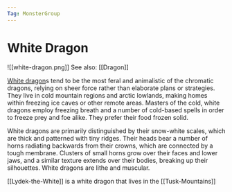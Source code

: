 ```yaml
---
Tag: MonsterGroup
---
```

# White Dragon
![[white-dragon.png]]
See also: [[Dragon]]

[White dragon](https://pathfinderwiki.com/wiki/White_dragon)s tend to be the most feral and animalistic of the chromatic dragons, relying on sheer force rather than elaborate plans or strategies. They live in cold mountain regions and arctic lowlands, making homes within freezing ice caves or other remote areas. Masters of the cold, white dragons employ freezing breath and a number of cold-based spells in order to freeze prey and foe alike. They prefer their food frozen solid.

White dragons are primarily distinguished by their snow-white scales, which are thick and patterned with tiny ridges. Their heads bear a number of horns radiating backwards from their crowns, which are connected by a tough membrane. Clusters of small horns grow over their faces and lower jaws, and a similar texture extends over their bodies, breaking up their silhouettes. White dragons are lithe and muscular.

[[Lydek-the-White]] is a white dragon that lives in the [[Tusk-Mountains]]